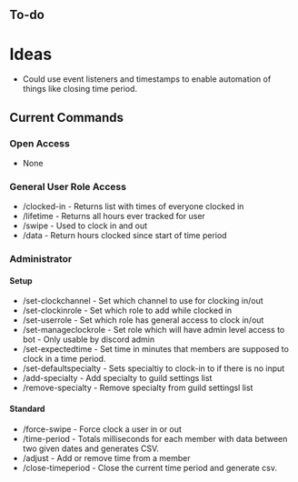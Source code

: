 
## To-do

# Ideas
- Could use event listeners and timestamps to enable automation of things like closing time period.

## Current Commands
### Open Access
- None

### General User Role Access
- /clocked-in - Returns list with times of everyone clocked in
- /lifetime - Returns all hours ever tracked for user
- /swipe - Used to clock in and out
- /data - Return hours clocked since start of time period

### Administrator
#### Setup
- /set-clockchannel - Set which channel to use for clocking in/out
- /set-clockinrole - Set which role to add while clocked in
- /set-userrole - Set which role has general access to clock in/out
- /set-manageclockrole - Set role which will have admin level access to bot - Only usable by discord admin
- /set-expectedtime - Set time in minutes that members are supposed to clock in a time period.
- /set-defaultspecialty - Sets specialtiy to clock-in to if there is no input
- /add-specialty - Add specialty to guild settings list
- /remove-specialty - Remove specialty from guild settingsl list
#### Standard
- /force-swipe - Force clock a user in or out
- /time-period - Totals milliseconds for each member with data between two given dates and generates CSV.
- /adjust - Add or remove time from a member
- /close-timeperiod - Close the current time period and generate csv.
